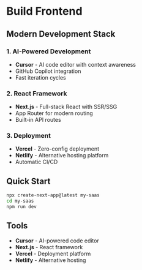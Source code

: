 # Build Frontend

## Modern Development Stack

### 1. AI-Powered Development
- **Cursor** - AI code editor with context awareness
- GitHub Copilot integration
- Fast iteration cycles

### 2. React Framework
- **Next.js** - Full-stack React with SSR/SSG
- App Router for modern routing
- Built-in API routes

### 3. Deployment
- **Vercel** - Zero-config deployment
- **Netlify** - Alternative hosting platform
- Automatic CI/CD

## Quick Start
```bash
npx create-next-app@latest my-saas
cd my-saas
npm run dev
```

## Tools
- **Cursor** - AI-powered code editor
- **Next.js** - React framework
- **Vercel** - Deployment platform
- **Netlify** - Alternative hosting
